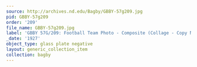 ```yaml
---
source: http://archives.nd.edu/Bagby/GBBY-57g209.jpg
pid: GBBY-57g209
order: '209'
file_name: GBBY-57g209.jpg
label: 'GBBY 57G/209: Football Team Photo - Composite (Collage - Copy Neg) - 1927'
_date: '1927'
object_type: glass plate negative
layout: generic_collection_item
collection: bagby
---
```

